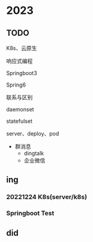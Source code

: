 # 2023



## TODO

K8s、云原生

响应式编程

Springboot3

Spring6	



联系与区别

daemonset

statefulset

server、deploy、pod



* 群消息
  * dingtalk
  * 企业微信 





## ing

### 20221224 K8s(server/k8s)

### Springboot Test



## did





